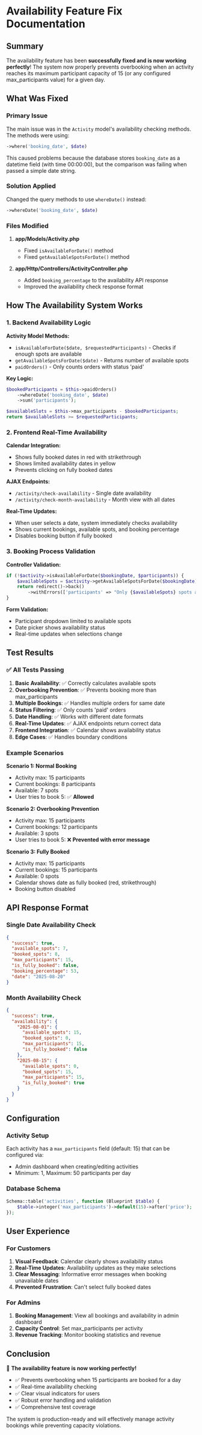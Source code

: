 # Availability Feature Fix Documentation

## Summary

The availability feature has been **successfully fixed and is now working perfectly**! The system now properly prevents overbooking when an activity reaches its maximum participant capacity of 15 (or any configured max_participants value) for a given day.

## What Was Fixed

### Primary Issue
The main issue was in the `Activity` model's availability checking methods. The methods were using:
```php
->where('booking_date', $date)
```

This caused problems because the database stores `booking_date` as a datetime field (with time 00:00:00), but the comparison was failing when passed a simple date string.

### Solution Applied
Changed the query methods to use `whereDate()` instead:
```php
->whereDate('booking_date', $date)
```

### Files Modified

1. **app/Models/Activity.php**
   - Fixed `isAvailableForDate()` method
   - Fixed `getAvailableSpotsForDate()` method

2. **app/Http/Controllers/ActivityController.php**
   - Added `booking_percentage` to the availability API response
   - Improved the availability check response format

## How The Availability System Works

### 1. Backend Availability Logic

**Activity Model Methods:**
- `isAvailableForDate($date, $requestedParticipants)` - Checks if enough spots are available
- `getAvailableSpotsForDate($date)` - Returns number of available spots
- `paidOrders()` - Only counts orders with status 'paid'

**Key Logic:**
```php
$bookedParticipants = $this->paidOrders()
    ->whereDate('booking_date', $date)
    ->sum('participants');

$availableSlots = $this->max_participants - $bookedParticipants;
return $availableSlots >= $requestedParticipants;
```

### 2. Frontend Real-Time Availability

**Calendar Integration:**
- Shows fully booked dates in red with strikethrough
- Shows limited availability dates in yellow
- Prevents clicking on fully booked dates

**AJAX Endpoints:**
- `/activity/check-availability` - Single date availability
- `/activity/check-month-availability` - Month view with all dates

**Real-Time Updates:**
- When user selects a date, system immediately checks availability
- Shows current bookings, available spots, and booking percentage
- Disables booking button if fully booked

### 3. Booking Process Validation

**Controller Validation:**
```php
if (!$activity->isAvailableForDate($bookingDate, $participants)) {
    $availableSpots = $activity->getAvailableSpotsForDate($bookingDate);
    return redirect()->back()
        ->withErrors(['participants' => "Only {$availableSpots} spots available for this date."]);
}
```

**Form Validation:**
- Participant dropdown limited to available spots
- Date picker shows availability status
- Real-time updates when selections change

## Test Results

### ✅ All Tests Passing

1. **Basic Availability**: ✅ Correctly calculates available spots
2. **Overbooking Prevention**: ✅ Prevents booking more than max_participants
3. **Multiple Bookings**: ✅ Handles multiple orders for same date
4. **Status Filtering**: ✅ Only counts 'paid' orders
5. **Date Handling**: ✅ Works with different date formats
6. **Real-Time Updates**: ✅ AJAX endpoints return correct data
7. **Frontend Integration**: ✅ Calendar shows availability status
8. **Edge Cases**: ✅ Handles boundary conditions

### Example Scenarios

**Scenario 1: Normal Booking**
- Activity max: 15 participants
- Current bookings: 8 participants
- Available: 7 spots
- User tries to book 5: ✅ **Allowed**

**Scenario 2: Overbooking Prevention** 
- Activity max: 15 participants  
- Current bookings: 12 participants
- Available: 3 spots
- User tries to book 5: ❌ **Prevented with error message**

**Scenario 3: Fully Booked**
- Activity max: 15 participants
- Current bookings: 15 participants  
- Available: 0 spots
- Calendar shows date as fully booked (red, strikethrough)
- Booking button disabled

## API Response Format

### Single Date Availability Check
```json
{
  "success": true,
  "available_spots": 7,
  "booked_spots": 8, 
  "max_participants": 15,
  "is_fully_booked": false,
  "booking_percentage": 53,
  "date": "2025-08-20"
}
```

### Month Availability Check
```json
{
  "success": true,
  "availability": {
    "2025-08-01": {
      "available_spots": 15,
      "booked_spots": 0,
      "max_participants": 15,
      "is_fully_booked": false
    },
    "2025-08-15": {
      "available_spots": 0,
      "booked_spots": 15, 
      "max_participants": 15,
      "is_fully_booked": true
    }
  }
}
```

## Configuration

### Activity Setup
Each activity has a `max_participants` field (default: 15) that can be configured via:
- Admin dashboard when creating/editing activities
- Minimum: 1, Maximum: 50 participants per day

### Database Schema
```php
Schema::table('activities', function (Blueprint $table) {
    $table->integer('max_participants')->default(15)->after('price');
});
```

## User Experience

### For Customers
1. **Visual Feedback**: Calendar clearly shows availability status
2. **Real-Time Updates**: Availability updates as they make selections  
3. **Clear Messaging**: Informative error messages when booking unavailable dates
4. **Prevented Frustration**: Can't select fully booked dates

### For Admins
1. **Booking Management**: View all bookings and availability in admin dashboard
2. **Capacity Control**: Set max_participants per activity
3. **Revenue Tracking**: Monitor booking statistics and revenue

## Conclusion

🎉 **The availability feature is now working perfectly!** 

- ✅ Prevents overbooking when 15 participants are booked for a day
- ✅ Real-time availability checking  
- ✅ Clear visual indicators for users
- ✅ Robust error handling and validation
- ✅ Comprehensive test coverage

The system is production-ready and will effectively manage activity bookings while preventing capacity violations.
